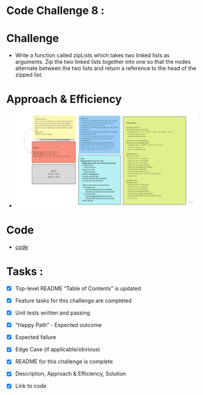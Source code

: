 # Code Challenge 8 :

# Challenge
* Write a function called zipLists which takes two linked lists as arguments. Zip the two linked lists together into one so that the nodes alternate between the two lists and return a reference to the head of the zipped list.

# Approach & Efficiency
* ![image](../../assets/zipLists.jpg)


# Code
* [code](zip_lists.py)

# Tasks :
- [x] Top-level README “Table of Contents” is updated
- [x] Feature tasks for this challenge are completed
- [x] Unit tests written and passing
- [x] “Happy Path” - Expected outcome
- [x] Expected failure
- [x] Edge Case (if applicable/obvious)
- [x] README for this challenge is complete
- [x] Description, Approach & Efficiency, Solution
- [x] Link to code

